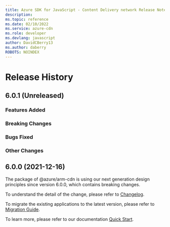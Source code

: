 ```yaml
---
title: Azure SDK for JavaScript - Content Delivery network Release Notes
description: 
ms.topic: reference
ms.date: 02/10/2022
ms.service: azure-cdn
ms.role: developer
ms.devlang: javascript
author: DavidCBerry13
ms.author: daberry
ROBOTS: NOINDEX
---
```

# Release History

## 6.0.1 (Unreleased)

### Features Added

### Breaking Changes

### Bugs Fixed

### Other Changes

## 6.0.0 (2021-12-16)

The package of @azure/arm-cdn is using our next generation design principles since version 6.0.0, which contains breaking changes.

To understand the detail of the change, please refer to [Changelog](https://aka.ms/js-track2-changelog).

To migrate the existing applications to the latest version, please refer to [Migration Guide](https://aka.ms/js-track2-migration-guide).

To learn more, please refer to our documentation [Quick Start](https://aka.ms/js-track2-quickstart).
